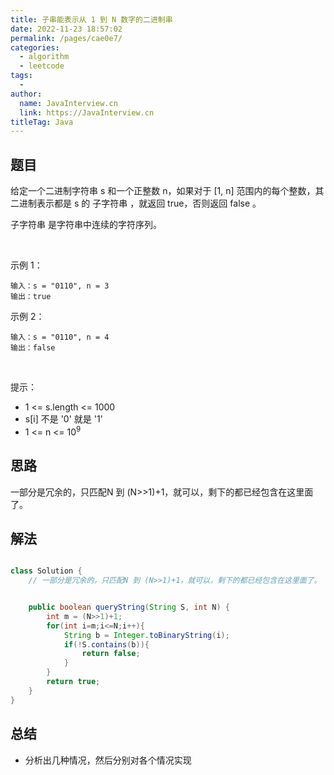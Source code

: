 ```yaml
---
title: 子串能表示从 1 到 N 数字的二进制串
date: 2022-11-23 18:57:02
permalink: /pages/cae0e7/
categories:
  - algorithm
  - leetcode
tags:
  - 
author: 
  name: JavaInterview.cn
  link: https://JavaInterview.cn
titleTag: Java
---
```

    
## 题目

给定一个二进制字符串 s 和一个正整数 n，如果对于 [1, n] 范围内的每个整数，其二进制表示都是 s 的 子字符串 ，就返回 true，否则返回 false 。

子字符串 是字符串中连续的字符序列。

 

示例 1：

    输入：s = "0110", n = 3
    输出：true
示例 2：

    输入：s = "0110", n = 4
    输出：false
 

提示：

- 1 <= s.length <= 1000
- s[i] 不是 '0' 就是 '1'
- 1 <= n <= 10<sup>9</sup>

## 思路

一部分是冗余的，只匹配N 到 (N>>1)+1，就可以，剩下的都已经包含在这里面了。

## 解法
```java

class Solution {
    // 一部分是冗余的，只匹配N 到 (N>>1)+1，就可以，剩下的都已经包含在这里面了。


    public boolean queryString(String S, int N) {
        int m = (N>>1)+1;
        for(int i=m;i<=N;i++){
        	String b = Integer.toBinaryString(i);
        	if(!S.contains(b)){
        		return false;
        	}
        }
    	return true;
    }
}
```

## 总结

- 分析出几种情况，然后分别对各个情况实现 
